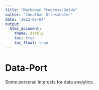```yaml
---
title: "Markdown Progress/Guide"
author: "Jonathan Strasshofer"
date: '2022-05-04'
output: 
  html_document:
    theme: darkly
    toc: true
    toc_float: true
---
```


# Data-Port
Some personal Interests for data analytics.
